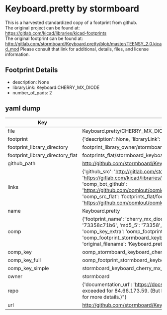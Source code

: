 # Keyboard.pretty by stormboard  
This is a harvested standardized copy of a footprint from github.  
The original project can be found at:  
https://gitlab.com/kicad/libraries/kicad-footprints  
The original footprint can be found at:
http://gitlab.com/stormboard/Keyboard.pretty/blob/master/TEENSY_2.0.kicad_mod
Please consult that link for additional, details, files, and license information.  
## Footprint Details
* description: None  
* libraryLink: Keyboard:CHERRY_MX_DIODE  
* number_of_pads: 2  
## yaml dump  
| Key | Value |  
| --- | --- |  
| file | Keyboard.pretty/CHERRY_MX_DIODE.kicad_mod |  
| footprint | {'description': None, 'libraryLink': 'Keyboard:CHERRY_MX_DIODE', 'number_of_pads': 2} |  
| footprint_library_directory | footprint_library_owner/stormboard_Keyboard.pretty |  
| footprint_library_directory_flat | footprints_flat/stormboard_keyboard_cherry_mx_diode/working |  
| github_path | http://github.com/stormboard/Keyboard.pretty/blob/master/CHERRY_MX_DIODE.kicad_mod |  
| links | {'github_src': 'http://gitlab.com/stormboard/Keyboard.pretty/blob/master/TEENSY_2.0.kicad_mod', 'github_src_repo': 'https://gitlab.com/kicad/libraries/kicad-footprints', 'oomp_bot': 'footprints/stormboard_keyboard_cherry_mx_diode/working', 'oomp_bot_github': 'https://github.com/oomlout/oomlout_oomp_footprint_bot/tree/main/footprints/stormboard_keyboard_cherry_mx_diode/working', 'oomp_src_flat': 'footprints_flat/footprints_flat/stormboard_keyboard_cherry_mx_diode/working', 'oomp_src_flat_github': 'https://github.com/oomlout/oomlout_oomp_footprint_src/tree/main/footprints_flat/stormboard_keyboard_cherry_mx_diode/working'} |  
| name | Keyboard.pretty |  
| oomp | {'footprint_name': 'cherry_mx_diode', 'library_name': 'keyboard', 'md5': '73358c71b62aebc4d6cf8047e95dabf3', 'md5_10': '73358c71b6', 'md5_5': '73358', 'md5_6': '73358c', 'oomp_key': 'oomp_stormboard_keyboard_cherry_mx_diode', 'oomp_key_extra': 'oomp_footprint_stormboard_keyboard_cherry_mx_diode', 'oomp_key_full': 'oomp_footprint_stormboard_keyboard_cherry_mx_diode_73358c', 'oomp_key_simple': 'stormboard_keyboard_cherry_mx_diode', 'original_filename': 'Keyboard.pretty/CHERRY_MX_DIODE.kicad_mod', 'owner_name': 'stormboard'} |  
| oomp_key | oomp_stormboard_keyboard_cherry_mx_diode |  
| oomp_key_full | oomp_footprint_stormboard_keyboard_cherry_mx_diode |  
| oomp_key_simple | stormboard_keyboard_cherry_mx_diode |  
| owner | stormboard |  
| repo | {'documentation_url': 'https://docs.github.com/rest/overview/resources-in-the-rest-api#rate-limiting', 'message': "API rate limit exceeded for 84.66.173.59. (But here's the good news: Authenticated requests get a higher rate limit. Check out the documentation for more details.)"} |  
| url | http://github.com/stormboard/Keyboard.pretty |  

